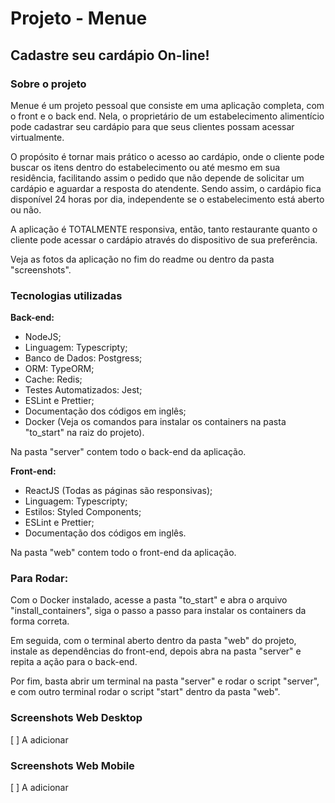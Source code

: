 # Projeto - Menue
## Cadastre seu cardápio On-line!

### Sobre o projeto
Menue é um projeto pessoal que consiste em uma aplicação completa, com o front e o back end. Nela, o proprietário de um estabelecimento alimentício pode cadastrar seu cardápio para que seus clientes possam acessar virtualmente.

O propósito é tornar mais prático o acesso ao cardápio, onde o cliente pode buscar os itens dentro do estabelecimento ou até mesmo em sua residência, facilitando assim o pedido que não depende de solicitar um cardápio e aguardar a resposta do atendente. Sendo assim, o cardápio fica disponível 24 horas por dia, independente se o estabelecimento está aberto ou não.

A aplicação é TOTALMENTE responsiva, então, tanto restaurante quanto o cliente pode acessar o cardápio através do dispositivo de sua preferência.

Veja as fotos da aplicação no fim do readme ou dentro da pasta "screenshots".

### Tecnologias utilizadas
**Back-end:**
- NodeJS;
- Linguagem: Typescripty;
- Banco de Dados: Postgress;
- ORM: TypeORM;
- Cache: Redis;
- Testes Automatizados: Jest;
- ESLint e Prettier;
- Documentação dos códigos em inglês;
- Docker (Veja os comandos para instalar os containers na pasta "to_start" na raiz do projeto).

Na pasta "server" contem todo o back-end da aplicação.

**Front-end:**
- ReactJS (Todas as páginas são responsivas);
- Linguagem: Typescripty;
- Estilos: Styled Components;
- ESLint e Prettier;
- Documentação dos códigos em inglês.

Na pasta "web" contem todo o front-end da aplicação.

### Para Rodar:

Com o Docker instalado, acesse a pasta "to_start" e abra o arquivo "install_containers", siga o passo a passo para instalar os containers da forma correta.

Em seguida, com o terminal aberto dentro da pasta "web" do projeto, instale as dependências do front-end, depois abra na pasta "server" e repita a ação para o back-end.

Por fim, basta abrir um terminal na pasta "server" e rodar o script "server", e com outro terminal rodar o script "start" dentro da pasta "web".

### Screenshots Web Desktop

[ ] A adicionar

### Screenshots Web Mobile

[ ] A adicionar

